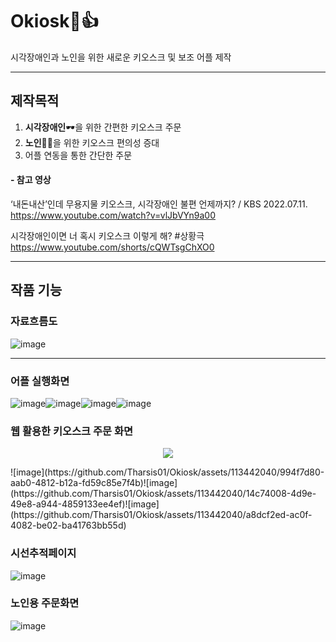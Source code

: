 # Okiosk🍔👍
시각장애인과 노인을 위한 새로운 키오스크 및 보조 어플 제작 

---
## 제작목적
1. **시각장애인**🕶을 위한 간편한 키오스크 주문
2. **노인**👴👵을 위한 키오스크 편의성 증대
3. 어플 연동을 통한 간단한 주문

#### - 참고 영상

‘내돈내산’인데 무용지물 키오스크, 시각장애인 불편 언제까지? / KBS 2022.07.11.
<https://www.youtube.com/watch?v=vlJbVYn9a00>

시각장애인이면 너 혹시 키오스크 이렇게 해? #상황극
<https://www.youtube.com/shorts/cQWTsgChXO0>


---
## 작품 기능
### 자료흐름도
![image](https://github.com/Tharsis01/Okiosk/assets/113442040/6b2e7635-189c-4e55-8ed8-23404785ba3e)

---
### 어플 실행화면
![image](https://github.com/Tharsis01/Okiosk/assets/113442040/90a5221b-4be0-4cdc-98f2-53a06c27b7a9)![image](https://github.com/Tharsis01/Okiosk/assets/113442040/ad77a575-1b07-4deb-b89f-583bf93f50be)![image](https://github.com/Tharsis01/Okiosk/assets/113442040/2d9d5859-88f5-4246-9239-7b07e7bbe547)![image](https://github.com/Tharsis01/Okiosk/assets/113442040/e75b7097-81a0-4aed-9421-2f25f32abd64)

### 웹 활용한 키오스크 주문 화면
<p align="center"><img src="https://github.com/Tharsis01/Okiosk/assets/113442040/379bef5e-9813-48d0-8a9a-5cd6026d0429"></p>
![image](https://github.com/Tharsis01/Okiosk/assets/113442040/994f7d80-aab0-4812-b12a-fd59c85e7f4b)![image](https://github.com/Tharsis01/Okiosk/assets/113442040/14c74008-4d9e-49e8-a944-4859133ee4ef)![image](https://github.com/Tharsis01/Okiosk/assets/113442040/a8dcf2ed-ac0f-4082-be02-ba41763bb55d)




### 시선추적페이지
![image](https://github.com/Tharsis01/Okiosk/assets/113442040/ebab828b-9a11-4566-bd90-aa7debabb6ce)

### 노인용 주문화면
![image](https://github.com/Tharsis01/Okiosk/assets/113442040/872cbf4b-4c28-4e17-bcef-15bdfa4d8f6b)


